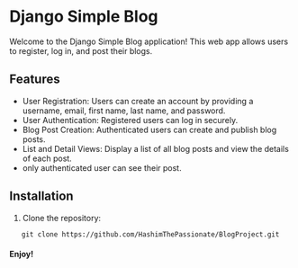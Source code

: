 # Django Simple Blog
Welcome to the Django Simple Blog application! This web app allows users to register, log in, and post their blogs.
## Features
- User Registration: Users can create an account by providing a username, email, first name, last name, and password.
- User Authentication: Registered users can log in securely.
- Blog Post Creation: Authenticated users can create and publish blog posts.
- List and Detail Views: Display a list of all blog posts and view the details of each post.
- only authenticated user can see their post. 

## Installation

1. Clone the repository:
```
   git clone https://github.com/HashimThePassionate/BlogProject.git
```
#### Enjoy!
